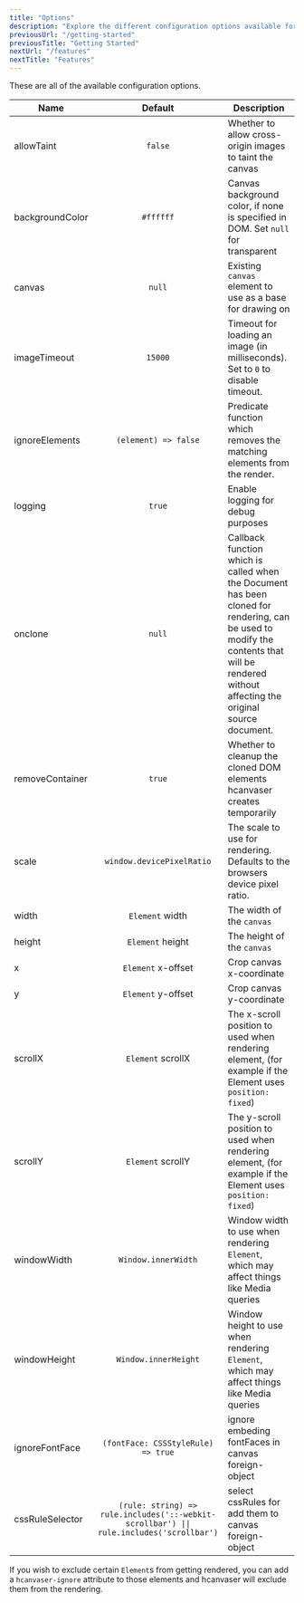 ```yaml
---
title: "Options"
description: "Explore the different configuration options available for hcanvaser"
previousUrl: "/getting-started"
previousTitle: "Getting Started"
nextUrl: "/features"
nextTitle: "Features"
---
```


These are all of the available configuration options.

| Name          |                                      Default                                       | Description                                                                                                                                                                                 |
| ------------- |:----------------------------------------------------------------------------------:|---------------------------------------------------------------------------------------------------------------------------------------------------------------------------------------------|
| allowTaint |                                      `false`                                       | Whether to allow cross-origin images to taint the canvas                                                                                                                                    
| backgroundColor |                                     `#ffffff`                                      | Canvas background color, if none is specified in DOM. Set `null` for transparent                                                                                                            
| canvas |                                       `null`                                       | Existing `canvas` element to use as a base for drawing on                                                                                                                                   
| imageTimeout |                                      `15000`                                       | Timeout for loading an image (in milliseconds). Set to `0` to disable timeout.                                                                                                              
| ignoreElements |                                `(element) => false`                                | Predicate function which removes the matching elements from the render.                                                                                                                     
| logging |                                       `true`                                       | Enable logging for debug purposes                                                                                                                                                           
| onclone |                                       `null`                                       | Callback function which is called when the Document has been cloned for rendering, can be used to modify the contents that will be rendered without affecting the original source document. 
| removeContainer |                                       `true`                                       | Whether to cleanup the cloned DOM elements hcanvaser creates temporarily                                                                                                              
| scale |                             `window.devicePixelRatio`                              | The scale to use for rendering. Defaults to the browsers device pixel ratio.                                                                                                                
| width |                                  `Element` width                                   | The width of the `canvas`                                                                                                                                                                   
| height |                                  `Element` height                                  | The height of the `canvas`                                                                                                                                                                  
| x |                                 `Element` x-offset                                 | Crop canvas x-coordinate                                                                                                                                                                    
| y |                                 `Element` y-offset                                 | Crop canvas y-coordinate                                                                                                                                                                    
| scrollX |                                 `Element` scrollX                                  | The x-scroll position to used when rendering element, (for example if the Element uses `position: fixed`)                                                                                   
| scrollY |                                 `Element` scrollY                                  | The y-scroll position to used when rendering element, (for example if the Element uses `position: fixed`)                                                                                   
| windowWidth |                                `Window.innerWidth`                                 | Window width to use when rendering `Element`, which may affect things like Media queries                                                                                                    
| windowHeight |                                `Window.innerHeight`                                | Window height to use when rendering `Element`, which may affect things like Media queries                                                                                                   
| ignoreFontFace |                         `(fontFace: CSSStyleRule) => true`                         | ignore embeding fontFaces in canvas foreign-object                                                                                                  
| cssRuleSelector | `(rule: string) => rule.includes('::-webkit-scrollbar') \|\| rule.includes('scrollbar')` | select cssRules for add them to canvas foreign-object

If you wish to exclude certain `Element`s from getting rendered, you can add a `hcanvaser-ignore` attribute to those elements and hcanvaser will exclude them from the rendering.

